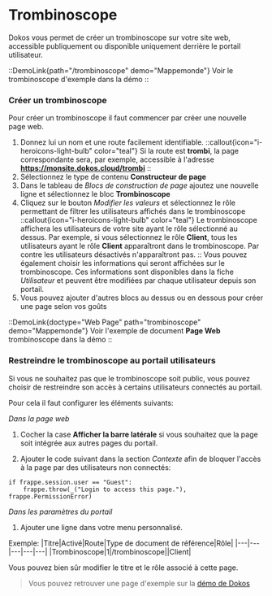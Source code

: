 # Trombinoscope

Dokos vous permet de créer un trombinoscope sur votre site web, accessible publiquement ou disponible uniquement derrière le portail utilisateur.

::DemoLink{path="/trombinoscope" demo="Mappemonde"}
Voir le trombinoscope d'exemple dans la démo
::

### Créer un trombinoscope

Pour créer un trombinoscope il faut commencer par créer une nouvelle page web.

1. Donnez lui un nom et une route facilement identifiable.
::callout{icon="i-heroicons-light-bulb" color="teal"}
Si la route est __trombi__, la page correspondante sera, par exemple, accessible à l'adresse __https://monsite.dokos.cloud/trombi__
::
2. Sélectionnez le type de contenu __Constructeur de page__
3. Dans le tableau de _Blocs de construction de page_ ajoutez une nouvelle ligne et sélectionnez le bloc __Trombinoscope__
4. Cliquez sur le bouton _Modifier les valeurs_ et sélectionnez le rôle permettant de filtrer les utilisateurs affichés dans le trombinoscope
::callout{icon="i-heroicons-light-bulb" color="teal"}
Le trombinoscope affichera les utilisateurs de votre site ayant le rôle sélectionné au dessus.
Par exemple, si vous sélectionnez le rôle __Client__, tous les utilisateurs ayant le rôle __Client__ apparaîtront dans le trombinoscope.
Par contre les utilisateurs désactivés n'apparaîtront pas.
::
Vous pouvez également choisir les informations qui seront affichées sur le trombinoscope.
Ces informations sont disponibles dans la fiche _Utilisateur_ et peuvent être modifiées par chaque utilisateur depuis son portail.
5. Vous pouvez ajouter d'autres blocs au dessus ou en dessous pour créer une page selon vos goûts

::DemoLink{doctype="Web Page" path="trombinoscope" demo="Mappemonde"}
Voir l'exemple de document **Page Web** trombinoscope dans la démo
::

### Restreindre le trombinoscope au portail utilisateurs

Si vous ne souhaitez pas que le trombinoscope soit public, vous pouvez choisir de restreindre son accès à certains utilisateurs connectés au portail.

Pour cela il faut configurer les éléments suivants:

_Dans la page web_

1. Cocher la case __Afficher la barre latérale__ si vous souhaitez que la page soit intégrée aux autres pages du portail.

2. Ajouter le code suivant dans la section _Contexte_ afin de bloquer l'accès à la page par des utilisateurs non connectés:
```
if frappe.session.user == "Guest":
	frappe.throw(_("Login to access this page."), frappe.PermissionError)
```

_Dans les paramètres du portail_

1. Ajouter une ligne dans votre menu personnalisé.

Exemple:
|Titre|Activé|Route|Type de document de référence|Rôle|
|---|---|---|---|---|
|Trombinoscope|1|/trombinoscope||Client|

Vous pouvez bien sûr modifier le titre et le rôle associé à cette page.


> Vous pouvez retrouver une page d'exemple sur la [démo de Dokos](https://tierslieux.dokos.io)
